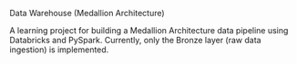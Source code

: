 Data Warehouse (Medallion Architecture)

A learning project for building a Medallion Architecture data pipeline using Databricks and PySpark.
Currently, only the Bronze layer (raw data ingestion) is implemented.

